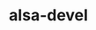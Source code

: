 ---
link_name: alsa-devel
project_maintainers:
- email: andy.doan@linaro.org
  first_name: Andy
  id: 479
  last_name: Doan
  url: http://patches.linaro.org/api/users/479/?format=json
  username: andy.doan@linaro.org
project_url: https://git.kernel.org/pub/scm/linux/kernel/git/torvalds/linux.git/commit
title: alsa-devel
---